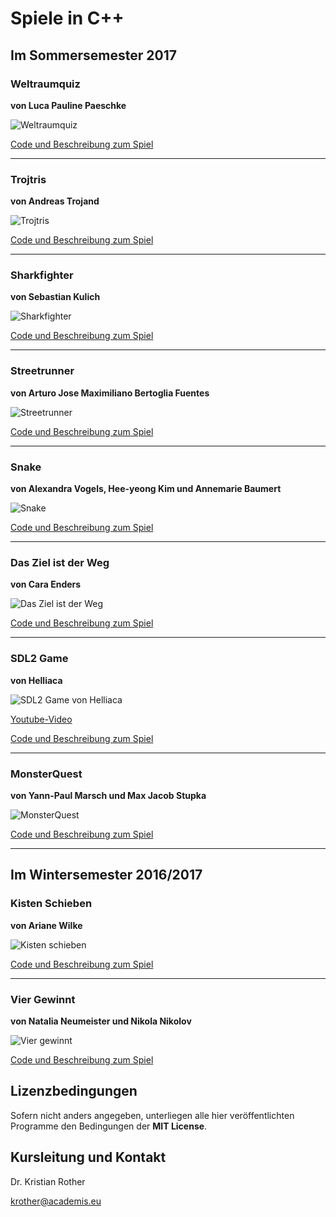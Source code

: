
# Spiele in C++

## Im Sommersemester 2017


### Weltraumquiz

**von Luca Pauline Paeschke**

![Weltraumquiz](projekte_ss2017/weltraumquiz/bilder/Frage2mitText.fw.png)

[Code und Beschreibung zum Spiel](projekte_ss2017/weltraumquiz/)

----

### Trojtris

**von Andreas Trojand**

![Trojtris](projekte_ss2017/trojtris/screenshot.png)

[Code und Beschreibung zum Spiel](projekte_ss2017/trojtris/)

----

### Sharkfighter

**von Sebastian Kulich**

![Sharkfighter](projekte_ss2017/sharkfighter/screenshot.png)

[Code und Beschreibung zum Spiel](projekte_ss2017/sharkfighter/)

----

### Streetrunner

**von Arturo Jose Maximiliano Bertoglia Fuentes**

![Streetrunner](projekte_ss2017/streetrunner/screenshot.png)

[Code und Beschreibung zum Spiel](projekte_ss2017/streetrunner/)

----

### Snake

**von Alexandra Vogels, Hee-yeong Kim und Annemarie Baumert**

![Snake](projekte_ss2017/snake/screenshot.png)

[Code und Beschreibung zum Spiel](projekte_ss2017/snake/)

----

### Das Ziel ist der Weg

**von Cara Enders**

![Das Ziel ist der Weg](projekte_ss2017/das_ziel_ist_der_weg/screenshot.png)

[Code und Beschreibung zum Spiel](projekte_ss2017/das_ziel_ist_der_weg/)

----

### SDL2 Game 

**von Helliaca**

![SDL2 Game von Helliaca](projekte_ss2017/helliaca_screenshot.png)

[Youtube-Video](https://www.youtube.com/watch?v=upb3DJJbQIM)

[Code und Beschreibung zum Spiel](https://github.com/Helliaca/SDL2-Game)

----

### MonsterQuest 

**von Yann-Paul Marsch und Max Jacob Stupka**

![MonsterQuest](projekte_ss2017/monsterquest_screenshot.png)

[Code und Beschreibung zum Spiel](https://github.com/JStupka/MonsterQuest)

----

## Im Wintersemester 2016/2017

### Kisten Schieben

**von Ariane Wilke**

![Kisten schieben](projekte_ws2016/kisten_schieben/kisten_schieben2.png)

[Code und Beschreibung zum Spiel](projekte_ws2016/kisten_schieben/)

----

### Vier Gewinnt

**von Natalia Neumeister und Nikola Nikolov**

![Vier gewinnt](projekte_ws2016/vier_gewinnt/vier_gewinnt.png)

[Code und Beschreibung zum Spiel](projekte_ws2016/vier_gewinnt/)



## Lizenzbedingungen

Sofern nicht anders angegeben, unterliegen alle hier veröffentlichten Programme den Bedingungen der **MIT License**. 


## Kursleitung und Kontakt

Dr. Kristian Rother

[krother@academis.eu](mailto:krother@academis.eu)
